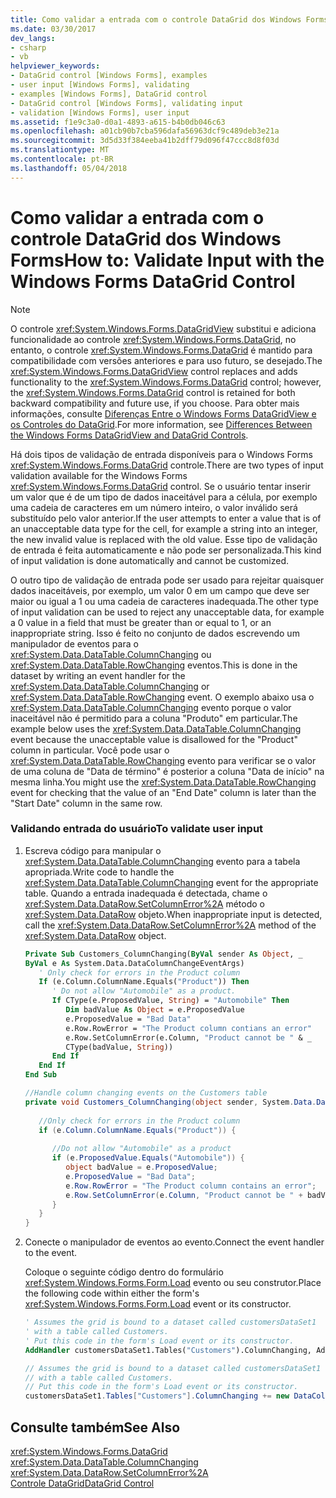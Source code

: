```yaml
---
title: Como validar a entrada com o controle DataGrid dos Windows Forms
ms.date: 03/30/2017
dev_langs:
- csharp
- vb
helpviewer_keywords:
- DataGrid control [Windows Forms], examples
- user input [Windows Forms], validating
- examples [Windows Forms], DataGrid control
- DataGrid control [Windows Forms], validating input
- validation [Windows Forms], user input
ms.assetid: f1e9c3a0-d0a1-4893-a615-b4b0db046c63
ms.openlocfilehash: a01cb90b7cba596dafa56963dcf9c489deb3e21a
ms.sourcegitcommit: 3d5d33f384eeba41b2dff79d096f47ccc8d8f03d
ms.translationtype: MT
ms.contentlocale: pt-BR
ms.lasthandoff: 05/04/2018
---
```

# <a name="how-to-validate-input-with-the-windows-forms-datagrid-control"></a><span data-ttu-id="59e58-102">Como validar a entrada com o controle DataGrid dos Windows Forms</span><span class="sxs-lookup"><span data-stu-id="59e58-102">How to: Validate Input with the Windows Forms DataGrid Control</span></span>
> [!NOTE]
>  <span data-ttu-id="59e58-103">O controle <xref:System.Windows.Forms.DataGridView> substitui e adiciona funcionalidade ao controle <xref:System.Windows.Forms.DataGrid>, no entanto, o controle <xref:System.Windows.Forms.DataGrid> é mantido para compatibilidade com versões anteriores e para uso futuro, se desejado.</span><span class="sxs-lookup"><span data-stu-id="59e58-103">The <xref:System.Windows.Forms.DataGridView> control replaces and adds functionality to the <xref:System.Windows.Forms.DataGrid> control; however, the <xref:System.Windows.Forms.DataGrid> control is retained for both backward compatibility and future use, if you choose.</span></span> <span data-ttu-id="59e58-104">Para obter mais informações, consulte [Diferenças Entre o Windows Forms DataGridView e os Controles do DataGrid](../../../../docs/framework/winforms/controls/differences-between-the-windows-forms-datagridview-and-datagrid-controls.md).</span><span class="sxs-lookup"><span data-stu-id="59e58-104">For more information, see [Differences Between the Windows Forms DataGridView and DataGrid Controls](../../../../docs/framework/winforms/controls/differences-between-the-windows-forms-datagridview-and-datagrid-controls.md).</span></span>  
  
 <span data-ttu-id="59e58-105">Há dois tipos de validação de entrada disponíveis para o Windows Forms <xref:System.Windows.Forms.DataGrid> controle.</span><span class="sxs-lookup"><span data-stu-id="59e58-105">There are two types of input validation available for the Windows Forms <xref:System.Windows.Forms.DataGrid> control.</span></span> <span data-ttu-id="59e58-106">Se o usuário tentar inserir um valor que é de um tipo de dados inaceitável para a célula, por exemplo uma cadeia de caracteres em um número inteiro, o valor inválido será substituído pelo valor anterior.</span><span class="sxs-lookup"><span data-stu-id="59e58-106">If the user attempts to enter a value that is of an unacceptable data type for the cell, for example a string into an integer, the new invalid value is replaced with the old value.</span></span> <span data-ttu-id="59e58-107">Esse tipo de validação de entrada é feita automaticamente e não pode ser personalizada.</span><span class="sxs-lookup"><span data-stu-id="59e58-107">This kind of input validation is done automatically and cannot be customized.</span></span>  
  
 <span data-ttu-id="59e58-108">O outro tipo de validação de entrada pode ser usado para rejeitar quaisquer dados inaceitáveis, por exemplo, um valor 0 em um campo que deve ser maior ou igual a 1 ou uma cadeia de caracteres inadequada.</span><span class="sxs-lookup"><span data-stu-id="59e58-108">The other type of input validation can be used to reject any unacceptable data, for example a 0 value in a field that must be greater than or equal to 1, or an inappropriate string.</span></span> <span data-ttu-id="59e58-109">Isso é feito no conjunto de dados escrevendo um manipulador de eventos para o <xref:System.Data.DataTable.ColumnChanging> ou <xref:System.Data.DataTable.RowChanging> eventos.</span><span class="sxs-lookup"><span data-stu-id="59e58-109">This is done in the dataset by writing an event handler for the <xref:System.Data.DataTable.ColumnChanging> or <xref:System.Data.DataTable.RowChanging> event.</span></span> <span data-ttu-id="59e58-110">O exemplo abaixo usa o <xref:System.Data.DataTable.ColumnChanging> evento porque o valor inaceitável não é permitido para a coluna "Produto" em particular.</span><span class="sxs-lookup"><span data-stu-id="59e58-110">The example below uses the <xref:System.Data.DataTable.ColumnChanging> event because the unacceptable value is disallowed for the "Product" column in particular.</span></span> <span data-ttu-id="59e58-111">Você pode usar o <xref:System.Data.DataTable.RowChanging> evento para verificar se o valor de uma coluna de "Data de término" é posterior a coluna "Data de início" na mesma linha.</span><span class="sxs-lookup"><span data-stu-id="59e58-111">You might use the <xref:System.Data.DataTable.RowChanging> event for checking that the value of an "End Date" column is later than the "Start Date" column in the same row.</span></span>  
  
### <a name="to-validate-user-input"></a><span data-ttu-id="59e58-112">Validando entrada do usuário</span><span class="sxs-lookup"><span data-stu-id="59e58-112">To validate user input</span></span>  
  
1.  <span data-ttu-id="59e58-113">Escreva código para manipular o <xref:System.Data.DataTable.ColumnChanging> evento para a tabela apropriada.</span><span class="sxs-lookup"><span data-stu-id="59e58-113">Write code to handle the <xref:System.Data.DataTable.ColumnChanging> event for the appropriate table.</span></span> <span data-ttu-id="59e58-114">Quando a entrada inadequada é detectada, chame o <xref:System.Data.DataRow.SetColumnError%2A> método o <xref:System.Data.DataRow> objeto.</span><span class="sxs-lookup"><span data-stu-id="59e58-114">When inappropriate input is detected, call the <xref:System.Data.DataRow.SetColumnError%2A> method of the <xref:System.Data.DataRow> object.</span></span>  
  
    ```vb  
    Private Sub Customers_ColumnChanging(ByVal sender As Object, _  
    ByVal e As System.Data.DataColumnChangeEventArgs)  
       ' Only check for errors in the Product column  
       If (e.Column.ColumnName.Equals("Product")) Then  
          ' Do not allow "Automobile" as a product.  
          If CType(e.ProposedValue, String) = "Automobile" Then  
             Dim badValue As Object = e.ProposedValue  
             e.ProposedValue = "Bad Data"  
             e.Row.RowError = "The Product column contians an error"  
             e.Row.SetColumnError(e.Column, "Product cannot be " & _  
             CType(badValue, String))  
          End If  
       End If  
    End Sub  
    ```  
  
    ```csharp  
    //Handle column changing events on the Customers table  
    private void Customers_ColumnChanging(object sender, System.Data.DataColumnChangeEventArgs e) {  
  
       //Only check for errors in the Product column  
       if (e.Column.ColumnName.Equals("Product")) {  
  
          //Do not allow "Automobile" as a product  
          if (e.ProposedValue.Equals("Automobile")) {  
             object badValue = e.ProposedValue;  
             e.ProposedValue = "Bad Data";  
             e.Row.RowError = "The Product column contains an error";  
             e.Row.SetColumnError(e.Column, "Product cannot be " + badValue);  
          }  
       }  
    }  
    ```  
  
2.  <span data-ttu-id="59e58-115">Conecte o manipulador de eventos ao evento.</span><span class="sxs-lookup"><span data-stu-id="59e58-115">Connect the event handler to the event.</span></span>  
  
     <span data-ttu-id="59e58-116">Coloque o seguinte código dentro do formulário <xref:System.Windows.Forms.Form.Load> evento ou seu construtor.</span><span class="sxs-lookup"><span data-stu-id="59e58-116">Place the following code within either the form's <xref:System.Windows.Forms.Form.Load> event or its constructor.</span></span>  
  
    ```vb  
    ' Assumes the grid is bound to a dataset called customersDataSet1  
    ' with a table called Customers.  
    ' Put this code in the form's Load event or its constructor.  
    AddHandler customersDataSet1.Tables("Customers").ColumnChanging, AddressOf Customers_ColumnChanging  
    ```  
  
    ```csharp  
    // Assumes the grid is bound to a dataset called customersDataSet1  
    // with a table called Customers.  
    // Put this code in the form's Load event or its constructor.  
    customersDataSet1.Tables["Customers"].ColumnChanging += new DataColumnChangeEventHandler(this.Customers_ColumnChanging);  
    ```  
  
## <a name="see-also"></a><span data-ttu-id="59e58-117">Consulte também</span><span class="sxs-lookup"><span data-stu-id="59e58-117">See Also</span></span>  
 <xref:System.Windows.Forms.DataGrid>  
 <xref:System.Data.DataTable.ColumnChanging>  
 <xref:System.Data.DataRow.SetColumnError%2A>  
 [<span data-ttu-id="59e58-118">Controle DataGrid</span><span class="sxs-lookup"><span data-stu-id="59e58-118">DataGrid Control</span></span>](../../../../docs/framework/winforms/controls/datagrid-control-windows-forms.md)
